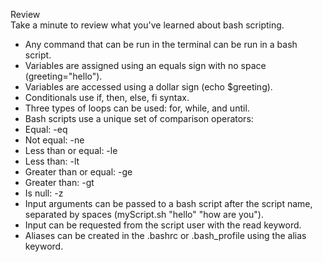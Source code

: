 Review<br>
Take a minute to review what you've learned about bash scripting.

* Any command that can be run in the terminal can be run in a bash script.
* Variables are assigned using an equals sign with no space (greeting="hello").
* Variables are accessed using a dollar sign (echo $greeting).
* Conditionals use if, then, else, fi syntax.
* Three types of loops can be used: for, while, and until.
* Bash scripts use a unique set of comparison operators:
* Equal: -eq
* Not equal: -ne
* Less than or equal: -le
* Less than: -lt
* Greater than or equal: -ge
* Greater than: -gt
* Is null: -z
* Input arguments can be passed to a bash script after the script name, separated by spaces (myScript.sh "hello" "how are you").
* Input can be requested from the script user with the read keyword.
* Aliases can be created in the .bashrc or .bash_profile using the alias keyword.
